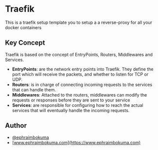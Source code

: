 # Traefik

This is a traefik setup template you to setup a a reverse-proxy for all your docker containers 

## Key Concept

Traefik is based on the concept of EntryPoints, Routers, Middlewares and Services.

- **EntryPoints**:  are the network entry points into Traefik. They define the port which will receive the packets, and whether to listen for TCP or UDP.
- **Routers**: is in charge of connecting incoming requests to the services that can handle them.
- **Middlewares**: Attached to the routers, middlewares can modify the requests or responses before they are sent to your service
- **Services**: are responsible for configuring how to reach the actual services that will eventually handle the incoming requests.

## Author 

- [@ephraimbokuma](https://github.com/Frenchcode)
- [www.ephraimbokuma.com](https://www.ephraimbokuma.com)


